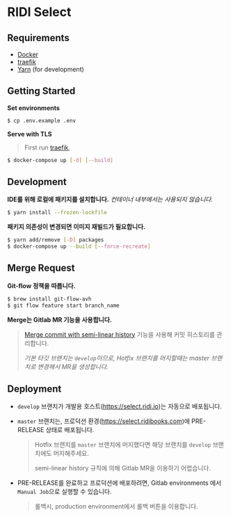 # RIDI Select

## Requirements

- [Docker](https://www.docker.com/)
- [traefik](https://github.com/ridi/traefik/blob/master/README.md)
- [Yarn](https://yarnpkg.com/) (for development)

## Getting Started

**Set environments**

```sh
$ cp .env.example .env
```

**Serve with TLS**

> First run [traefik](https://github.com/ridi/traefik/blob/master/README.md),

```sh
$ docker-compose up [-d] [--build]
```

## Development

**IDE를 위해 로컬에 패키지를 설치합니다.** _컨테이너 내부에서는 사용되지 않습니다._

```sh
$ yarn install --frozen-lockfile
```

**패키지 의존성이 변경되면 이미지 재빌드가 필요합니다.**

```sh
$ yarn add/remove [-D] packages
$ docker-compose up --build [--force-recreate]
```

## Merge Request

**Git-flow 정책을 따릅니다.**

```sh
$ brew install git-flow-avh
$ git flow feature start branch_name
```

**Merge는 Gitlab MR 기능을 사용합니다.**
> [Merge commit with semi-linear history](https://docs.gitlab.com/ee/user/project/merge_requests/#semi-linear-history-merge-requests) 기능을 사용해 커밋 히스토리를 관리합니다.
>
> _기본 타깃 브랜치는 `develop`이므로, Hotfix 브랜치를 머지할때는 master 브랜치로 변경해서 MR을 생성합니다._

## Deployment

* `develop` 브랜치가 개발용 호스트(https://select.ridi.io)는 자동으로 배포됩니다.


* `master` 브랜치는, 프로덕션 환경(https://select.ridibooks.com)에 PRE-RELEASE 상태로 배포됩니다.
  > Hotfix 브랜치를 `master` 브랜치에 머지했다면 해당 브랜치를 `develop` 브랜치에도 머지해주세요.
  >
  > semi-linear history 규칙에 의해 Gitlab MR을 이용하기 어렵습니다.

* PRE-RELEASE를 완료하고 프로덕션에 배포하려면, Gitlab environments 에서 `Manual Job`으로 실행할 수 있습니다.
  > 롤백시, production environment에서 롤백 버튼을 이용합니다.
